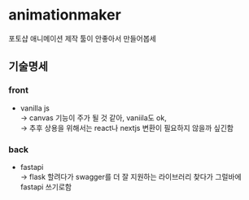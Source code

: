 # animationmaker
포토샵 애니메이션 제작 툴이 안좋아서 만들어봅세

## 기술명세  
### front  
 + vanilla js  
-> canvas 기능이 주가 될 것 같아, vaniila도 ok,   
-> 추후 상용을 위해서는 react나 nextjs 변환이 필요하지 않을까 싶긴함   
### back  
 + fastapi  
-> flask 할려다가 swagger를 더 잘 지원하는 라이브러리 찾다가 그럴바에 fastapi 쓰기로함  
